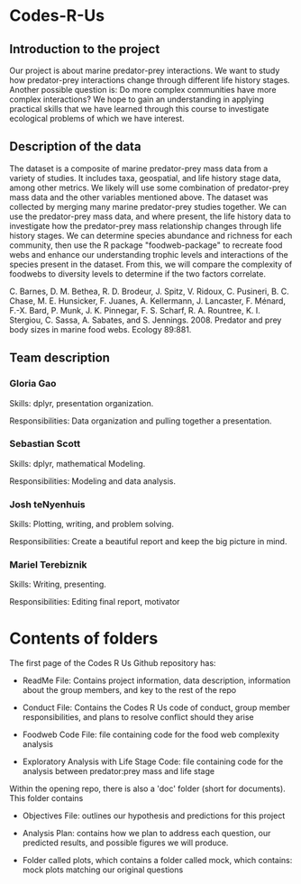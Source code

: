 # Codes-R-Us

## Introduction to the project

Our project is about marine predator-prey interactions. We want to study how predator-prey interactions change through different life history stages. Another possible question is: Do more complex communities have more complex interactions? We hope to gain an understanding in applying practical skills that we have learned through this course to investigate ecological problems of which we have interest.

## Description of the data

The dataset is a composite of  marine predator-prey mass data from a variety of studies. It includes taxa, geospatial, and life history stage data, among other metrics. We likely will use some combination of predator-prey mass data and the other variables mentioned above. The dataset was collected by merging many marine predator-prey studies together. We can use the predator-prey mass data, and where present, the life history data to investigate how the predator-prey mass relationship changes through life history stages. We can determine species abundance and richness for each community, then use the R package "foodweb-package" to recreate food webs and enhance our understanding trophic levels and interactions of the species present in the dataset. From this, we will compare the complexity of foodwebs to diversity levels to determine if the two factors correlate. 

C. Barnes, D. M. Bethea, R. D. Brodeur, J. Spitz, V. Ridoux, C. Pusineri, B. C. Chase, M. E. Hunsicker, F. Juanes, A. Kellermann, J. Lancaster, F. Ménard, F.-X. Bard, P. Munk, J. K. Pinnegar, F. S. Scharf, R. A. Rountree, K. I. Stergiou, C. Sassa, A. Sabates, and S. Jennings. 2008. Predator and prey body sizes in marine food webs. Ecology 89:881.

## Team description

### Gloria Gao

Skills: dplyr, presentation organization.

Responsibilities: Data organization and pulling together a presentation.

### Sebastian Scott

Skills: dplyr, mathematical Modeling.

Responsibilities: Modeling and data analysis. 

### Josh teNyenhuis

Skills: Plotting, writing, and problem solving.

Responsibilities: Create a beautiful report and keep the big picture in mind.

### Mariel Terebiznik

Skills: Writing, presenting.

Responsibilities: Editing final report, motivator


# Contents of folders

The first page of the Codes R Us Github repository has:
  
  - ReadMe File: Contains project information, data description, information about the group members, and key to the rest of the repo
  
  - Conduct File: Contains the Codes R Us code of conduct, group member responsibilities, and plans to resolve conflict should they arise
  
  - Foodweb Code File: file containing code for the food web complexity analysis 
  
  - Exploratory Analysis with Life Stage Code: file containing code for the analysis between predator:prey mass and life stage
  
 Within the opening repo, there is also a 'doc' folder (short for documents). This folder contains
 
  - Objectives File: outlines our hypothesis and predictions for this project

  - Analysis Plan: contains how we plan to address each question, our predicted results, and possible figures we will produce.
  
  - Folder called plots, which contains a folder called mock, which contains: mock plots matching our original questions
  
